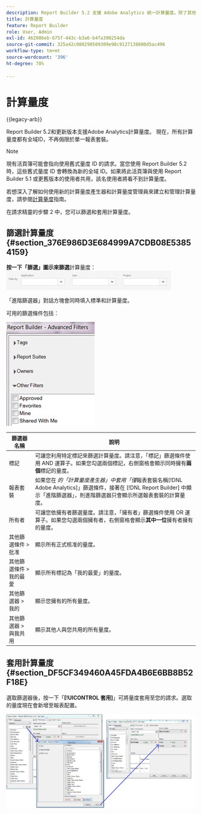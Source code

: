 ```yaml
---
description: Report Builder 5.2 支援 Adobe Analytics 統一計算量度。除了其他創新項目以外，現在所有計算量度都有全域 ID，不再侷限於單一報表套裝。
title: 計算量度
feature: Report Builder
role: User, Admin
exl-id: 462086eb-675f-443c-b3a6-b4fa390254da
source-git-commit: 325a42c080290509309e90c9127138800d5ac496
workflow-type: tm+mt
source-wordcount: '396'
ht-degree: 78%

---
```


# 計算量度

{{legacy-arb}}

Report Builder 5.2和更新版本支援Adobe Analytics計算量度。 現在，所有計算量度都有全域ID，不再侷限於單一報表套裝。

>[!NOTE]
>
>現有活頁簿可能會指向使用舊式量度 ID 的請求。當您使用 Report Builder 5.2 時，這些舊式量度 ID 會轉換為新的全域 ID。如果將此活頁簿與使用 Report Builder 5.1 或更舊版本的使用者共用，該名使用者將看不到計算量度。

若想深入了解如何使用新的計算量度產生器和計算量度管理員來建立和管理計算量度，請參閱[計算量度](/help/components/calculated-metrics/cm-overview.md)指南。

在請求精靈的步驟 2 中，您可以篩選和套用計算量度。

## 篩選計算量度 {#section_376E986D3E684999A7CDB08E53854159}

**按一下「篩選」圖示來篩選**&#x200B;計算量度： ![顯示「應用程式」、「使用者」、「專案」欄位的「篩選」選項熒幕擷圖。](/help/admin/tools/assets/filter.png)

「進階篩選器」對話方塊會同時填入標準和計算量度。

可用的篩選條件包括：

![熒幕擷圖顯示下表描述的「進階篩選」選項。](assets/advanced_filters.png)

| 篩選器名稱 | 說明 |
|---|---|
| 標記 | 可讓您利用特定標記來篩選計算量度。請注意，「標記」篩選條件使用 AND 運算子。如果您勾選兩個標記，右側窗格會顯示同時擁有&#x200B;**兩個**&#x200B;標記的量度。 |
| 報表套裝 | 如果您在 *的「計算量度產生器」中套用「僅*&#x200B;報表套裝名稱[!DNL Adobe Analytics]」篩選條件，接著在 [!DNL Report Builder] 中顯示「進階篩選器」，則進階篩選器只會顯示所選報表套裝的計算量度。 |
| 所有者 | 可讓您依擁有者篩選量度。請注意，「擁有者」篩選條件使用 OR 運算子。如果您勾選兩個擁有者，右側窗格會顯示&#x200B;**其中一位**&#x200B;擁有者擁有的量度。 |
| 其他篩選條件 > 批准 | 顯示所有正式核准的量度。 |
| 其他篩選條件 > 我的最愛 | 顯示所有標記為「我的最愛」的量度。 |
| 其他篩選器 > 我的 | 顯示您擁有的所有量度。 |
| 其他篩選器 > 與我共用 | 顯示其他人與您共用的所有量度。 |

## 套用計算量度 {#section_DF5CF349460A45FDA4B6E6BB8B52F18E}

選取篩選器後，按一下「**[!UICONTROL 套用]**」可將量度套用至您的請求。選取的量度現在會新增至報表配置。

![熒幕擷圖顯示「請求精靈：步驟2 — 網站總計」，指向「進階篩選器」視窗並套用報表量度。](assets/filtering_for_metric.png)
